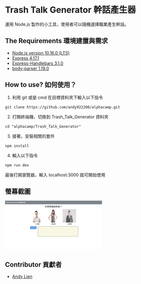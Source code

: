 # Trash Talk Generator 幹話產生器
運用 Node.js 製作的小工具，使用者可以隨機選擇職業產生幹話。

## The Requirements 環境建置與需求
* [Node.js version 10.16.0 (LTS)](https://nodejs.org/en/)
* [Express 4.17.1](https://www.npmjs.com/package/express)
* [Express-Handlebars 3.1.0](https://www.npmjs.com/package/handlebars)
* [body-parser 1.19.0](https://www.npmjs.com/package/body-parser)

## How to use? 如何使用？
1. 利用 git 或是 cmd 在目標資料夾下輸入以下指令
```
git clone https://github.com/andy922200/alphacamp.git
```
2. 打開終端機，切換到 Trash_Talk_Generator 資料夾
```
cd "alphacamp/Trash_Talk_Generator"
```
3. 接著，安裝相關的套件
```
npm install 
```
4. 輸入以下指令
```
npm run dev
```
最後打開瀏覽器，輸入 localhost:3000 就可開始使用

## 螢幕截圖
![Index](./public/img/Screenshot_Index.gif "indexScreenshot")

## Contributor 貢獻者
* [Andy Lien](https://smlpoints.com)